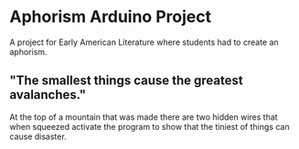 # Aphorism Arduino Project
A project for Early American Literature where students had to create an aphorism.
## "The smallest things cause the greatest avalanches."
At the top of a mountain that was made there are two hidden wires that when squeezed activate the program to show that the tiniest of things can cause disaster.
